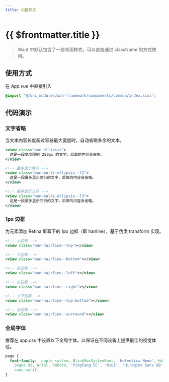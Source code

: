 ```yaml
---
title: 内置样式
---
```


# {{ $frontmatter.title }}

>Want 中默认包含了一些常用样式，可以直接通过 className 的方式使用。

## 使用方式

在 _App.vue_ 中直接引入
```css
@import '@/uni_modules/wan-framework/components/common/index.scss';
```

## 代码演示

### 文字省略

当文本内容长度超过容器最大宽度时，自动省略多余的文本。

```xml
<view class="wan-ellipsis">
  这是一段宽度限制 250px 的文字，后面的内容会省略。
</view>

<!-- 最多显示两行 -->
<view class="wan-multi-ellipsis--l2">
  这是一段最多显示两行的文字，后面的内容会省略。
</view>

<!-- 最多显示三行 -->
<view class="wan-multi-ellipsis--l3">
  这是一段最多显示三行的文字，后面的内容会省略。
</view>
```

### 1px 边框

为元素添加 Retina 屏幕下的 1px 边框（即 hairline），基于伪类 transform 实现。

```xml
<!-- 上边框 -->
<view class="wan-hairline--top"></view>

<!-- 下边框 -->
<view class="wan-hairline--bottom"></view>

<!-- 左边框 -->
<view class="wan-hairline--left"></view>

<!-- 右边框 -->
<view class="wan-hairline--right"></view>

<!-- 上下边框 -->
<view class="wan-hairline--top-bottom"></view>

<!-- 全边框 -->
<view class="wan-hairline--surround"></view>
```

### 全局字体

推荐在 app.css 中设置以下全局字体，以保证在不同设备上提供最佳的视觉体验。

```css
page {
  font-family: -apple-system, BlinkMacSystemFont, 'Helvetica Neue', Helvetica,
    Segoe UI, Arial, Roboto, 'PingFang SC', 'miui', 'Hiragino Sans GB', 'Microsoft Yahei',
    sans-serif;
}
```

